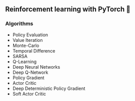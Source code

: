 ## Reinforcement learning with PyTorch 🤖

### Algorithms
* Policy Evaluation
* Value Iteration
* Monte-Carlo
* Temporal Difference
* SARSA
* Q-Learning
* Deep Neural Networks
* Deep Q-Network 
* Policy Gradient
* Actor Critic
* Deep Deterministic Policy Gradient
* Soft Actor Critic